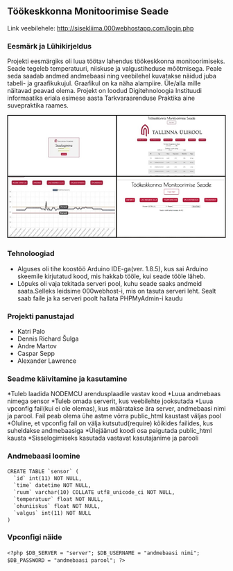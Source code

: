 ## Töökeskkonna Monitoorimise Seade

Link veebilehele: http://sisekliima.000webhostapp.com/login.php

### Eesmärk ja Lühikirjeldus
Projekti eesmärgiks oli luua töötav lahendus töökeskkonna monitoorimiseks. Seade tegeleb temperatuuri, niiskuse ja valgustiheduse mõõtmisega. Peale seda saadab andmed andmebaasi ning veebilehel kuvatakse näidud juba tabeli- ja graafikukujul. Graafikul on ka näha alampiire. Üle/alla mille näitavad peavad olema.
Projekt on loodud Digitehnoloogia Instituudi informaatika eriala esimese aasta Tarkvaraarenduse Praktika aine suvepraktika raames. 

<img src="rakendus.jpg" alt="pilt"/>

### Tehnoloogiad
  * Alguses oli tihe koostöö Arduino IDE-ga(ver. 1.8.5), kus sai Arduino skeemile kirjutatud kood, mis hakkab tööle, kui seade tööle läheb.
  * Lõpuks oli vaja tekitada serveri pool, kuhu seade saaks andmeid saata.Selleks leidsime 000webhost-i, mis on tasuta serveri leht. Sealt saab faile ja ka serveri poolt hallata PHPMyAdmin-i kaudu

### Projekti panustajad
  * Katri Palo 
  * Dennis Richard Šulga 
  * Andre Martov 
  * Caspar Sepp 
  * Alexander Lawrence
### Seadme käivitamine ja kasutamine
*Tuleb laadida NODEMCU arendusplaadile vastav kood
*Luua andmebaas nimega sensor
*Tuleb omada serverit, kus veebilehte jooksutada 
*Luua vpconfig fail(kui ei ole olemas), kus määratakse ära server, andmebaasi nimi ja parool. Fail peab olema ühe astme võrra     public_html kaustast väljas pool
*Oluline, et vpconfig fail on välja kutsutud(require) kõikides failides, kus suheldakse andmebaasiga
*Ülejäänud koodi osa paigutada public_html kausta
*Sisselogimiseks kasutada vastavat kasutajanime ja parooli

### Andmebaasi loomine
```
CREATE TABLE `sensor` (
  `id` int(11) NOT NULL,
  `time` datetime NOT NULL,
  `ruum` varchar(10) COLLATE utf8_unicode_ci NOT NULL,
  `temperatuur` float NOT NULL,
  `ohuniiskus` float NOT NULL,
  `valgus` int(11) NOT NULL
)
```
### Vpconfigi näide
`<?php
	$DB_SERVER = "server";
	$DB_USERNAME = "andmebaasi nimi";
	$DB_PASSWORD = "andmebaasi parool";
?>
`
